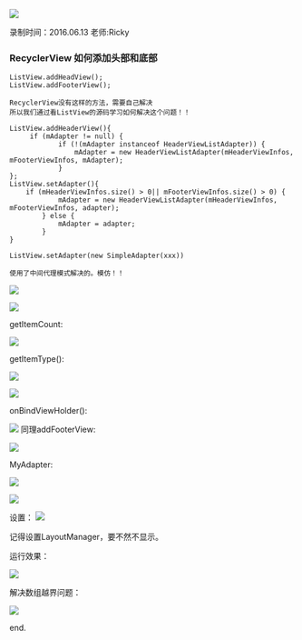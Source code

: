 ![](https://github.com/IvyZh/Android_Learning/blob/master/DN/UI/imgs/QQ%E6%88%AA%E5%9B%BE.png)

录制时间：2016.06.13
老师:Ricky


### RecyclerView 如何添加头部和底部

	ListView.addHeadView();
	ListView.addFooterView();

	RecyclerView没有这样的方法，需要自己解决
	所以我们通过看ListView的源码学习如何解决这个问题！！
	
	ListView.addHeaderView(){
		 if (mAdapter != null) {
	            if (!(mAdapter instanceof HeaderViewListAdapter)) {
	                mAdapter = new HeaderViewListAdapter(mHeaderViewInfos, mFooterViewInfos, mAdapter);
	            }
	};
	ListView.setAdapter(){
		if (mHeaderViewInfos.size() > 0|| mFooterViewInfos.size() > 0) {
	            mAdapter = new HeaderViewListAdapter(mHeaderViewInfos, mFooterViewInfos, adapter);
	        } else {
	            mAdapter = adapter;
	        }
	}
	
	ListView.setAdapter(new SimpleAdapter(xxx))
	
	使用了中间代理模式解决的。模仿！！


![](https://github.com/IvyZh/Android_Learning/blob/master/DN/UI/imgs/QQ%E6%88%AA%E5%9B%BE20170301192324.png)

![](https://github.com/IvyZh/Android_Learning/blob/master/DN/UI/imgs/QQ%E6%88%AA%E5%9B%BE20170301192504.png)

getItemCount:

![](https://github.com/IvyZh/Android_Learning/blob/master/DN/UI/imgs/QQ%E6%88%AA%E5%9B%BE20170301192633.png)

getItemType():

![](https://github.com/IvyZh/Android_Learning/blob/master/DN/UI/imgs/QQ%E6%88%AA%E5%9B%BE20170301193151.png)

![](https://github.com/IvyZh/Android_Learning/blob/master/DN/UI/imgs/QQ%E6%88%AA%E5%9B%BE20170301193729.png)


onBindViewHolder():

![](https://github.com/IvyZh/Android_Learning/blob/master/DN/UI/imgs/QQ%E6%88%AA%E5%9B%BE20170301193831.png)
同理addFooterView:

![](https://github.com/IvyZh/Android_Learning/blob/master/DN/UI/imgs/QQ%E6%88%AA%E5%9B%BE20170301194011.png)

MyAdapter:

![](https://github.com/IvyZh/Android_Learning/blob/master/DN/UI/imgs/QQ%E6%88%AA%E5%9B%BE20170301194117.png)

![](https://github.com/IvyZh/Android_Learning/blob/master/DN/UI/imgs/QQ%E6%88%AA%E5%9B%BE20170301194215.png)

设置：
![](https://github.com/IvyZh/Android_Learning/blob/master/DN/UI/imgs/QQ%E6%88%AA%E5%9B%BE20170301194253.png)

记得设置LayoutManager，要不然不显示。

运行效果：

![](https://github.com/IvyZh/Android_Learning/blob/master/DN/UI/imgs/QQ%E6%88%AA%E5%9B%BE20170301194414.png)

解决数组越界问题：

![](https://github.com/IvyZh/Android_Learning/blob/master/DN/UI/imgs/QQ%E6%88%AA%E5%9B%BE20170301194536.png)

end.
